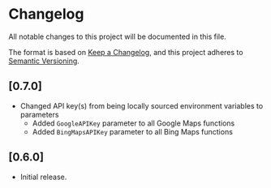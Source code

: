 # Changelog

All notable changes to this project will be documented in this file.

The format is based on [Keep a Changelog](https://keepachangelog.com/en/1.0.0/),
and this project adheres to [Semantic Versioning](https://semver.org/spec/v2.0.0.html).

## [0.7.0]

- Changed API key(s) from being locally sourced environment variables to parameters
  - Added ```GoogleAPIKey``` parameter to all Google Maps functions
  - Added ```BingMapsAPIKey``` parameter to all Bing Maps functions

## [0.6.0]

- Initial release.
